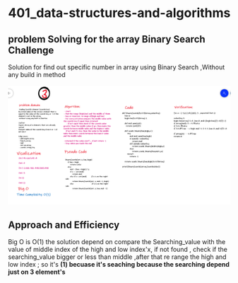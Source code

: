 # 401_data-structures-and-algorithms

## problem Solving for the array Binary Search Challenge

Solution for find out specific number in array using Binary Search ,Without any build in method
<br><br>
![whiteBoard](../imgs/binarySearch.png)

## Approach and Efficiency

Big O is O(1)
the solution depend on compare the Searching_value with the value of middle index of the high and low index'x, if not found , check if the searching_value bigger or less than middle ,after that re range the high and low index ;
so it's **(1) becuase it's seaching because the searching depend just on 3 element's**
